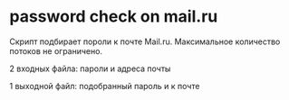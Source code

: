 # password check on mail.ru
Скрипт подбирает пороли к почте Mail.ru. Максимальное количество потоков не ограничено. 

2 входных файла: пароли и адресa почты

1 выходной файл: подобранный пароль и к почте
